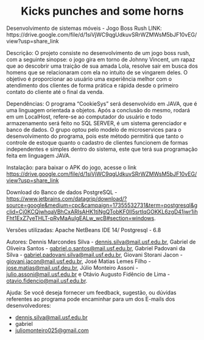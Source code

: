 <h1 align="center">Kicks punches and some horns</h1>
Desenvolvimento de sistemas móveis - Jogo Boss Rush
LINK:  https://drive.google.com/file/d/1siVjWC9qgUdkuvSRrWZMWsM5bJF10vEG/view?usp=share_link



Descrição: O projeto consiste no desenvolvimento de um jogo boss rush, com a seguinte sinopse: o jogo gira em torno de Johnny Vincent, um rapaz que ao descobrir uma traição de sua amada Lola, resolve sair em busca dos homens que se relacionaram com ela no intuito de se vingarem deles. O objetivo é proporcionar ao usuário uma experiência melhor com o atendimento dos clientes de forma prática e rápida desde o primeiro contato do cliente até o final da venda.

Dependências: O programa “CookieSys” será desenvolvido em JAVA, que é uma linguagem orientada a objetos. Após a conclusão do mesmo, rodará em um LocalHost, refere-se ao computador do usuário e todo armazenamento será feito no SQL SERVER, é um sistema gerenciador e banco de dados. O grupo optou pelo modelo de microservices para o desenvolvimento do programa, pois este método permitirá que tanto o controle de estoque quanto o cadastro de clientes funcionem de formas independentes e simples dentro do sistema, este que terá sua programação feita em linguagem JAVA.

Instalação: para baixar o APK do jogo, acesse o link https://drive.google.com/file/d/1siVjWC9qgUdkuvSRrWZMWsM5bJF10vEG/view?usp=share_link 

Download do Banco de dados PostgreSQL - https://www.jetbrains.com/datagrip/download/?source=google&medium=cpc&campaign=17355532731&term=postgresql&gclid=Cj0KCQjwhqaVBhCxARIsAHK1tiNgQTobKF0lI5srtIqGOKKL6zgD41jwr1ihFht1ExZ7yeTHLT-pRyMaAuIgEALw_wcB#section=windows.

Versões utilizadas: Apache NetBeans IDE 14/ Postgresql - 6.8

Autores: Dennis Marcondes Silva - dennis.silva@mail.usf.edu.br, Gabriel de Oliveira Santos - gabriel.o.santos@mail.usf.edu.br, Gabriel Padovani da Silva - gabriel.padovani.silva@mail.usf.edu.br, Giovani Storani Jacon - giovani.jacon@mail.usf.edu.br, José Matias Lemes Filho - jose.matias@mail.usf.deu.br, Júlio Monteiro Assoni - julio.assoni@mail.usf.edu.br e Otávio Augusto Fidêncio de Lima - otavio.fidencio@mail.usf.edu.br.

Ajuda: Se você deseja fornecer um feedback, sugestão, ou dúvidas referentes ao programa pode encaminhar para um dos E-mails dos desenvolvedores: <br>
- dennis.silva@mail.usf.edu.br <br>
- gabriel <br>
- juliomonteiro025@gmail.com
